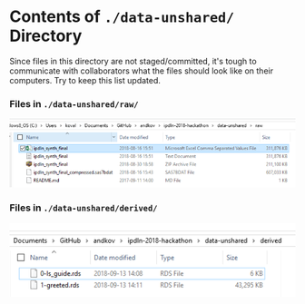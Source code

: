 Contents of `./data-unshared/` Directory
=========
Since files in this directory are not staged/committed, it's tough to communicate with collaborators what the files should look like on their computers.  Try to keep this list updated.

### Files in `./data-unshared/raw/`
![capture-unshared-raw][capture-unshared-raw]


### Files in `./data-unshared/derived/`
![capture-unshared-derived][capture-unshared-derived]


[capture-unshared-raw]:../libs/images/screen-capture/data-unshared/raw/screen-capture.PNG
[capture-unshared-derived]:../libs/images/screen-capture/data-unshared/derived/screen-capture.PNG
 